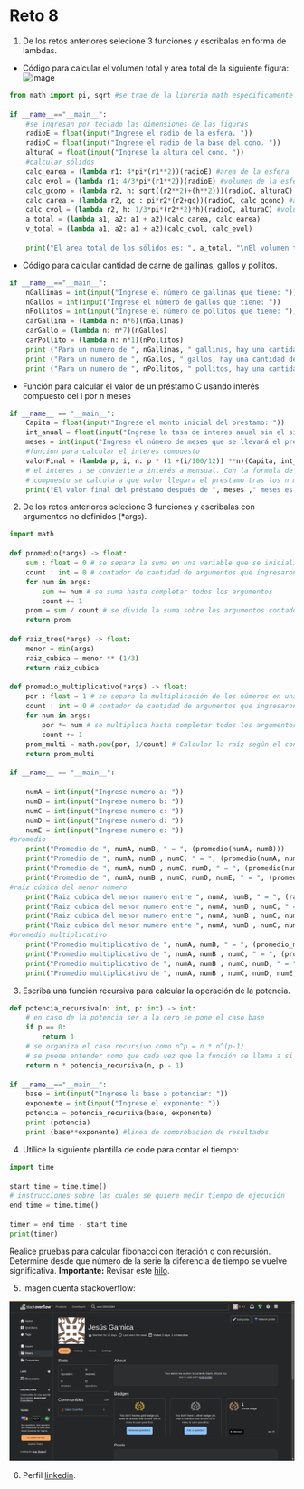 # Reto 8

1. De los retos anteriores selecione 3 funciones y escribalas en forma de lambdas.
* Código para calcular el volumen total y area total de la siguiente figura:
![image](https://github.com/user-attachments/assets/8300fa43-7ae4-494d-9cff-82b22d296726)
```python
from math import pi, sqrt #se trae de la libreria math especificamente los dos modulos que serán utilizados

if __name__=="__main__":
    #se ingresan por teclado las dimensiones de las figuras 
    radioE = float(input("Ingrese el radio de la esfera. "))
    radioC = float(input("Ingrese el radio de la base del cono. "))
    alturaC = float(input("Ingrese la altura del cono. "))
    #calcular_sólidos 
    calc_earea = (lambda r1: 4*pi*(r1**2))(radioE) #area de la esfera 
    calc_evol = (lambda r1: 4/3*pi*(r1**2))(radioE) #volumen de la esfera
    calc_gcono = (lambda r2, h: sqrt((r2**2)+(h**2)))(radioC, alturaC) #geriatriz del cono
    calc_carea = (lambda r2, gc : pi*r2*(r2+gc))(radioC, calc_gcono) #area del cono
    calc_cvol = (lambda r2, h: 1/3*pi*(r2**2)*h)(radioC, alturaC) #volumen del cono
    a_total = (lambda a1, a2: a1 + a2)(calc_carea, calc_earea)
    v_total = (lambda a1, a2: a1 + a2)(calc_cvol, calc_evol)

    print("El area total de los sólidos es: ", a_total, "\nEl volumen total de los sólidos es: ", v_total)

```
* Código para calcular cantidad de carne de gallinas, gallos y pollitos.
```python
if __name__=="__main__":
    nGallinas = int(input("Ingrese el número de gallinas que tiene: "))
    nGallos = int(input("Ingrese el número de gallos que tiene: "))
    nPollitos = int(input("Ingrese el número de pollitos que tiene: "))
    carGallina = (lambda n: n*6)(nGallinas)
    carGallo = (lambda n: n*7)(nGallos)
    carPollito = (lambda n: n*1)(nPollitos)
    print ("Para un numero de ", nGallinas, " gallinas, hay una cantidad de carne de ", carGallina,"Kg")
    print ("Para un numero de ", nGallos, " gallos, hay una cantidad de carne de ", carGallo,"Kg")
    print ("Para un numero de ", nPollitos, " pollitos, hay una cantidad de carne de ", carPollito,"Kg")
```
* Función para calcular el valor de un préstamo C usando interés compuesto del i por n meses
```python
if __name__ == "__main__":
    Capita = float(input("Ingrese el monto inicial del prestamo: "))
    int_anual = float(input("Ingrese la tasa de interes anual sin el simbolo porcentaje: "))
    meses = int(input("Ingrese el número de meses que se llevará el prestamo: "))
    #funcion para calcular el interes compuesto
    valorFinal = (lambda p, i, n: p * (1 +(i/100/12)) **n)(Capita, int_anual, meses)
    # el interes i se convierte a interés a mensual. Con la formula de interes
    # compuesto se calcula a que valor llegara el prestamo tras los n meses
    print("El valor final del préstamo después de ", meses ," meses es: ", valorFinal)
```

2. De los retos anteriores selecione 3 funciones y escribalas con argumentos no definidos (*args).

```python
import math

def promedio(*args) -> float:
    sum : float = 0 # se separa la suma en una variable que se inicializa en 0
    count : int = 0 # contador de cantidad de argumentos que ingresaron  
    for num in args: 
        sum += num # se suma hasta completar todos los argumentos 
        count += 1 
    prom = sum / count # se divide la suma sobre los argumentos contados 
    return prom

def raiz_tres(*args) -> float:
    menor = min(args)
    raiz_cubica = menor ** (1/3)
    return raiz_cubica

def promedio_multiplicativo(*args) -> float:
    por : float = 1 # se separa la multiplicación de los números en una variable inicializada en 1
    count : int = 0 # contador de cantidad de argumentos que ingresaron  
    for num in args: 
        por *= num # se multiplica hasta completar todos los argumentos 
        count += 1 
    prom_multi = math.pow(por, 1/count) # Calcular la raíz según el contador 
    return prom_multi

if __name__ == "__main__":

    numA = int(input("Ingrese numero a: "))
    numB = int(input("Ingrese numero b: "))
    numC = int(input("Ingrese numero c: "))
    numD = int(input("Ingrese numero d: "))
    numE = int(input("Ingrese numero e: "))
#promedio 
    print("Promedio de ", numA, numB, " = ", (promedio(numA, numB)))
    print("Promedio de ", numA, numB , numC, " = ", (promedio(numA, numB, numC)))
    print("Promedio de ", numA, numB , numC, numD, " = ", (promedio(numA, numB, numC, numD)))
    print("Promedio de ", numA, numB , numC, numD, numE, " = ", (promedio(numA, numB, numC, numD, numE)))
#raíz cúbica del menor numero
    print("Raiz cubica del menor numero entre ", numA, numB, " = ", (raiz_tres(numA, numB)))
    print("Raiz cubica del menor numero entre ", numA, numB , numC, " = ", (raiz_tres(numA, numB, numC)))
    print("Raiz cubica del menor numero entre ", numA, numB , numC, numD, " = ", (raiz_tres(numA, numB, numC, numD)))
    print("Raiz cubica del menor numero entre ", numA, numB , numC, numD, numE, " = ", (raiz_tres(numA, numB, numC, numD, numE)))
#promedio multiplicativo
    print("Promedio multiplicativo de ", numA, numB, " = ", (promedio_multiplicativo(numA, numB)))
    print("Promedio multiplicativo de ", numA, numB , numC, " = ", (promedio_multiplicativo(numA, numB, numC)))
    print("Promedio multiplicativo de ", numA, numB , numC, numD, " = ", (promedio_multiplicativo(numA, numB, numC, numD)))
    print("Promedio multiplicativo de ", numA, numB , numC, numD, numE, " = ", (promedio_multiplicativo(numA, numB, numC, numD, numE)))
```

3. Escriba una función recursiva para calcular la operación de la potencia.
```python
def potencia_recursiva(n: int, p: int) -> int:
    # en caso de la potencia ser a la cero se pone el caso base
    if p == 0:
        return 1
    # se organiza el caso recursivo como n^p = n * n^(p-1)
    # se puede entender como que cada vez que la función se llama a si misma se multiplica con su potencia anterior
    return n * potencia_recursiva(n, p - 1)

if __name__=="__main__":
    base = int(input("Ingrese la base a potenciar: "))
    exponente = int(input("Ingrese el exponente: "))
    potencia = potencia_recursiva(base, exponente)
    print (potencia)
    print (base**exponente) #linea de comprobacion de resultados 
```
4. Utilice la siguiente plantilla de code para contar el tiempo:
```python
import time

start_time = time.time()
# instrucciones sobre las cuales se quiere medir tiempo de ejecución
end_time = time.time()

timer = end_time - start_time
print(timer)
```

Realice pruebas para calcular fibonacci con iteración o con recursión. Determine desde que número de la serie la diferencia de tiempo se vuelve significativa.
**Importante:** Revisar este [hilo](https://stackoverflow.com/questions/8220801/how-to-use-timeit-module).

5. Imagen cuenta stackoverflow:
   
![image](https://github.com/JesusGarnica8684/reto_8/blob/main/Cuenta-stackoverflow.png)

6. Perfil [linkedin](www.linkedin.com/in/laura-mariana-de-jesús-garcía-garnica-69828534a).
